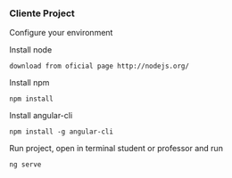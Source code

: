 ### Cliente Project

Configure your environment

Install node

```
download from oficial page http://nodejs.org/
```

Install npm

```
npm install
```

Install angular-cli

```
npm install -g angular-cli
```

Run project, open in terminal student or professor and run

```
ng serve
```
